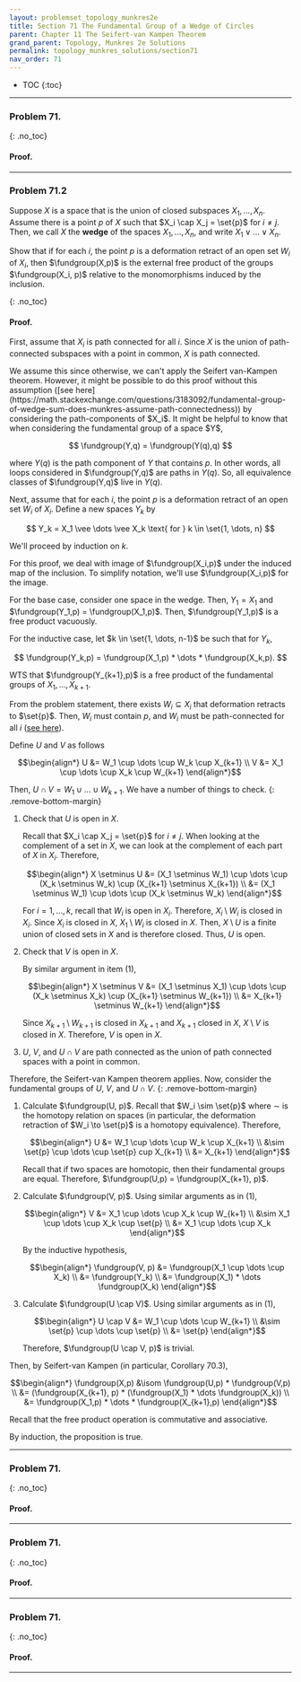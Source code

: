 ```yaml
---
layout: problemset_topology_munkres2e
title: Section 71 The Fundamental Group of a Wedge of Circles
parent: Chapter 11 The Seifert-van Kampen Theorem
grand_parent: Topology, Munkres 2e Solutions
permalink: topology_munkres_solutions/section71
nav_order: 71
---
```


* TOC
{:toc}

---

<div class='problem_stmt in_progress' markdown='1'>

### Problem 71.

{: .no_toc}
#### Proof.

</div>

---


<div class='problem_stmt completed' markdown='1'>

### Problem 71.2
Suppose $X$ is a space that is the union of closed subspaces $X_1, \dots, X_n$. Assume there is a point $p$ of $X$ such that $X_i \cap X_j = \set{p}$ for $i \neq j$. Then, we call $X$ the **wedge** of the spaces $X_1, \dots, X_n$, and write $X_1 \vee \dots \vee X_n$.

Show that if for each $i$, the point $p$ is a deformation retract of an open set $W_i$ of $X_i$, then $\fundgroup(X,p)$ is the external free product of the groups $\fundgroup(X_i, p)$ relative to the monomorphisms induced by the inclusion.

{: .no_toc}
#### Proof.
First, assume that $X_i$ is path connected for all $i$. Since $X$ is the union of path-connected subspaces with a point in common, $X$ is path connected.

<div class='problem_notes' markdown='1'>
We assume this since otherwise, we can't apply the Seifert van-Kampen theorem. However, it might be possible to do this proof without this assumption ([see here](https://math.stackexchange.com/questions/3183092/fundamental-group-of-wedge-sum-does-munkres-assume-path-connectedness)) by considering the path-components of $X_i$. It might be helpful to know that when considering the fundamental group of a space $Y$,

$$
\fundgroup(Y,q) = \fundgroup(Y(q),q)
$$

where $Y(q)$ is the path component of $Y$ that contains $p$. In other words, all loops considered in $\fundgroup(Y,q)$ are paths in $Y(q)$. So, all equivalence classes of $\fundgroup(Y,q)$ live in $Y(q)$.
</div>

Next, assume that for each $i$, the point $p$ is a deformation retract of an open set $W_i$ of $X_i$. Define a new spaces $Y_k$ by

$$
  Y_k = X_1 \vee \dots \vee X_k \text{ for } k \in \set{1, \dots, n}
$$

We'll proceed by induction on $k$.

<div class='problem_notes' markdown='1'>
For this proof, we deal with image of $\fundgroup(X_i,p)$ under the induced map of the inclusion. To simplify notation, we'll use $\fundgroup(X_i,p)$ for the image.
</div>

For the base case, consider one space in the wedge. Then, $Y_1 = X_1$ and $\fundgroup(Y_1,p) = \fundgroup(X_1,p)$. Then, $\fundgroup(Y_1,p)$ is a free product vacuously.

For the inductive case, let $k \in \set{1, \dots, n-1}$ be such that for $Y_k$,

$$
  \fundgroup(Y_k,p) = \fundgroup(X_1,p) * \dots * \fundgroup(X_k,p).
$$

WTS that $\fundgroup(Y_{k+1},p)$ is a free product of the fundamental groups of $X_1, \dots, X_{k+1}$.

From the problem statement, there exists $W_i \subseteq X_i$ that deformation retracts to $\set{p}$. Then, $W_i$ must contain $p$,
and $W_i$ must be path-connected for all $i$ ([see here](https://math.stackexchange.com/questions/3565266/why-a-deformation-retract-mapping-to-a-single-point-would-imply-path-connectedne)).

Define $U$ and $V$ as follows

$$\begin{align*}
U &= W_1 \cup \dots \cup W_k \cup X_{k+1} \\
V &= X_1 \cup \dots \cup X_k \cup W_{k+1}
\end{align*}$$

Then, $U \cap V = W_1 \cup \dots \cup W_{k+1}$. We have a number of things to check.
{: .remove-bottom-margin}
1. Check that $U$ is open in $X$.

   Recall that $X_i \cap X_j = \set{p}$ for $i \neq j$. When looking at the complement of a set in $X$, we can look at the complement of each part of $X$ in $X_i$. Therefore,

   $$\begin{align*}
    X \setminus U
      &= (X_1 \setminus W_1) \cup \dots \cup
         (X_k \setminus W_k) \cup
         (X_{k+1} \setminus X_{k+1}) \\
      &= (X_1 \setminus W_1) \cup \dots \cup
         (X_k \setminus W_k)
   \end{align*}$$

   For $i=1, \dots, k$, recall that $W_i$ is open in $X_i$. Therefore, $X_i \setminus W_i$ is closed in $X_i$. Since $X_i$ is closed in $X$, $X_1 \setminus W_i$ is closed in $X$. Then, $X \setminus U$ is a finite union of closed sets in $X$ and is therefore closed. Thus, $U$ is open.

2. Check that $V$ is open in $X$.

   By similar argument in item (1),

   $$\begin{align*}
    X \setminus V
      &= (X_1 \setminus X_1) \cup \dots \cup
         (X_k \setminus X_k) \cup
         (X_{k+1} \setminus W_{k+1})
         \\
      &= X_{k+1} \setminus W_{k+1}
   \end{align*}$$

   Since $X_{k+1} \setminus W_{k+1}$ is closed in $X_{k+1}$ and $X_{k+1}$ closed in $X$, $X \setminus V$ is closed in $X$. Therefore, $V$ is open in $X$.

3. $U$, $V$, and $U \cap V$ are path connected as the union of path connected spaces with a point in common.

Therefore, the Seifert-van Kampen theorem applies. Now, consider the fundamental groups of $U$, $V$, and $U \cap V$.
{: .remove-bottom-margin}
1. Calculate $\fundgroup(U, p)$.
   Recall that $W_i \sim \set{p}$ where $\sim$ is the homotopy relation on spaces (in particular, the deformation retraction of $W_i \to \set{p}$ is a homotopy equivalence). Therefore,

   $$\begin{align*}
    U &= W_1 \cup \dots \cup W_k \cup X_{k+1} \\
      &\sim \set{p} \cup \dots \cup \set{p} cup X_{k+1} \\
      &= X_{k+1}
   \end{align*}$$

   Recall that if two spaces are homotopic, then their fundamental groups are equal. Therefore, $\fundgroup(U,p) = \fundgroup(X_{k+1}, p)$.

2. Calculate $\fundgroup(V, p)$.
   Using similar arguments as in (1),

   $$\begin{align*}
    V &= X_1 \cup \dots \cup X_k \cup W_{k+1} \\
      &\sim X_1 \cup \dots \cup X_k \cup \set{p} \\
      &= X_1 \cup \dots \cup X_k
   \end{align*}$$

   By the inductive hypothesis,

   $$\begin{align*}
    \fundgroup(V, p)
      &= \fundgroup(X_1 \cup \dots \cup X_k) \\
      &= \fundgroup(Y_k) \\
      &= \fundgroup(X_1) * \dots \fundgroup(X_k)
   \end{align*}$$

3. Calculate $\fundgroup(U \cap V)$.
   Using similar arguments as in (1),

   $$\begin{align*}
    U \cap V &= W_1 \cup \dots \cup W_{k+1} \\
      &\sim \set{p} \cup \dots \cup \set{p} \\
      &= \set{p}
   \end{align*}$$

   Therefore, $\fundgroup(U \cap V, p)$ is trivial.

Then, by Seifert-van Kampen (in particular, Corollary 70.3),

$$\begin{align*}
 \fundgroup(X,p)
    &\isom \fundgroup(U,p) * \fundgroup(V,p) \\
    &= (\fundgroup(X_{k+1}, p) * (\fundgroup(X_1) * \dots \fundgroup(X_k)) \\
    &= \fundgroup(X_1,p) * \dots * \fundgroup(X_{k+1},p)
\end{align*}$$

Recall that the free product operation is commutative and associative.

By induction, the proposition is true.

</div>

---

<div class='problem_stmt in_progress' markdown='1'>

### Problem 71.

{: .no_toc}
#### Proof.

</div>

---

<div class='problem_stmt in_progress' markdown='1'>

### Problem 71.

{: .no_toc}
#### Proof.

</div>

---

<div class='problem_stmt in_progress' markdown='1'>

### Problem 71.

{: .no_toc}
#### Proof.

</div>

---
